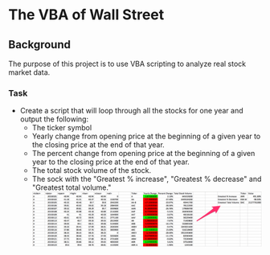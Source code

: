 # The VBA of Wall Street

## Background
The purpose of this project is to use VBA scripting to analyze real stock market data.

### Task
* Create a script that will loop through all the stocks for one year and output the following:
  * The ticker symbol
  * Yearly change from opening price at the beginning of a given year to the closing price at the end of that year.
  * The percent change from opening price at the beginning of a given year to the closing price at the end of that year.
  * The total stock volume of the stock.
  * The sock with the "Greatest % increase", "Greatest % decrease" and "Greatest total volume."
  ![example](Images/pic_1.png)
    
